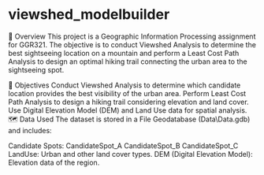 # viewshed_modelbuilder

📖 Overview
This project is a Geographic Information Processing assignment for GGR321. The objective is to conduct Viewshed Analysis to determine the best sightseeing location on a mountain and perform a Least Cost Path Analysis to design an optimal hiking trail connecting the urban area to the sightseeing spot.

🎯 Objectives
Conduct Viewshed Analysis to determine which candidate location provides the best visibility of the urban area.
Perform Least Cost Path Analysis to design a hiking trail considering elevation and land cover.
Use Digital Elevation Model (DEM) and Land Use data for spatial analysis.
🗺️ Data Used
The dataset is stored in a File Geodatabase (Data\Data.gdb) and includes:

Candidate Spots:
CandidateSpot_A
CandidateSpot_B
CandidateSpot_C
LandUse: Urban and other land cover types.
DEM (Digital Elevation Model): Elevation data of the region.
